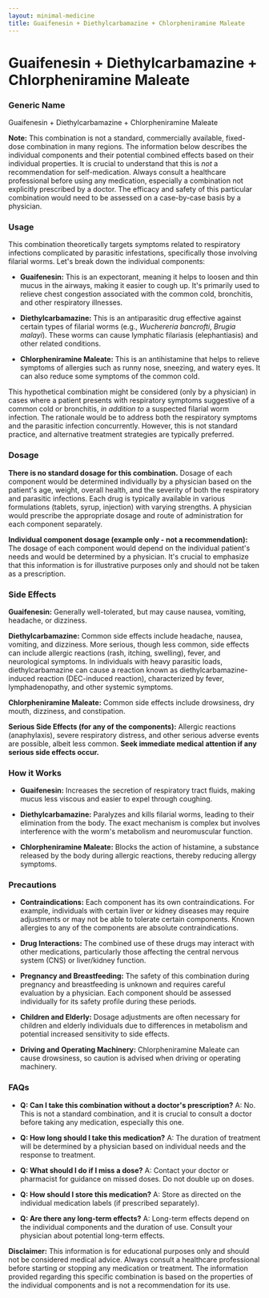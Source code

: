 ```yaml
---
layout: minimal-medicine
title: Guaifenesin + Diethylcarbamazine + Chlorpheniramine Maleate
---
```


# Guaifenesin + Diethylcarbamazine + Chlorpheniramine Maleate
### Generic Name
Guaifenesin + Diethylcarbamazine + Chlorpheniramine Maleate

**Note:** This combination is not a standard, commercially available, fixed-dose combination in many regions.  The information below describes the individual components and their potential combined effects based on their individual properties.  It is crucial to understand that this is *not* a recommendation for self-medication.  Always consult a healthcare professional before using any medication, especially a combination not explicitly prescribed by a doctor.  The efficacy and safety of this particular combination would need to be assessed on a case-by-case basis by a physician.


### Usage

This combination theoretically targets symptoms related to respiratory infections complicated by parasitic infestations, specifically those involving filarial worms.  Let's break down the individual components:

* **Guaifenesin:**  This is an expectorant, meaning it helps to loosen and thin mucus in the airways, making it easier to cough up. It's primarily used to relieve chest congestion associated with the common cold, bronchitis, and other respiratory illnesses.

* **Diethylcarbamazine:** This is an antiparasitic drug effective against certain types of filarial worms (e.g., *Wuchereria bancrofti*, *Brugia malayi*).  These worms can cause lymphatic filariasis (elephantiasis) and other related conditions.

* **Chlorpheniramine Maleate:** This is an antihistamine that helps to relieve symptoms of allergies such as runny nose, sneezing, and watery eyes. It can also reduce some symptoms of the common cold.


This hypothetical combination might be considered (only by a physician) in cases where a patient presents with respiratory symptoms suggestive of a common cold or bronchitis, *in addition to* a suspected filarial worm infection.  The rationale would be to address both the respiratory symptoms and the parasitic infection concurrently.  However, this is not standard practice, and alternative treatment strategies are typically preferred.


### Dosage

**There is no standard dosage for this combination.**  Dosage of each component would be determined individually by a physician based on the patient's age, weight, overall health, and the severity of both the respiratory and parasitic infections.  Each drug is typically available in various formulations (tablets, syrup, injection) with varying strengths.  A physician would prescribe the appropriate dosage and route of administration for each component separately.

**Individual component dosage (example only - not a recommendation):** The dosage of each component would depend on the individual patient's needs and would be determined by a physician.   It's crucial to emphasize that this information is for illustrative purposes only and should not be taken as a prescription.

### Side Effects

**Guaifenesin:**  Generally well-tolerated, but may cause nausea, vomiting, headache, or dizziness.

**Diethylcarbamazine:**  Common side effects include headache, nausea, vomiting, and dizziness. More serious, though less common, side effects can include allergic reactions (rash, itching, swelling), fever, and neurological symptoms.  In individuals with heavy parasitic loads, diethylcarbamazine can cause a reaction known as diethylcarbamazine-induced reaction (DEC-induced reaction), characterized by fever, lymphadenopathy, and other systemic symptoms.

**Chlorpheniramine Maleate:** Common side effects include drowsiness, dry mouth, dizziness, and constipation.


**Serious Side Effects (for any of the components):** Allergic reactions (anaphylaxis), severe respiratory distress, and other serious adverse events are possible, albeit less common.  **Seek immediate medical attention if any serious side effects occur.**

### How it Works

* **Guaifenesin:** Increases the secretion of respiratory tract fluids, making mucus less viscous and easier to expel through coughing.

* **Diethylcarbamazine:**  Paralyzes and kills filarial worms, leading to their elimination from the body. The exact mechanism is complex but involves interference with the worm's metabolism and neuromuscular function.

* **Chlorpheniramine Maleate:** Blocks the action of histamine, a substance released by the body during allergic reactions, thereby reducing allergy symptoms.

### Precautions

* **Contraindications:**  Each component has its own contraindications.  For example, individuals with certain liver or kidney diseases may require adjustments or may not be able to tolerate certain components.  Known allergies to any of the components are absolute contraindications.

* **Drug Interactions:**  The combined use of these drugs may interact with other medications, particularly those affecting the central nervous system (CNS) or liver/kidney function.

* **Pregnancy and Breastfeeding:**  The safety of this combination during pregnancy and breastfeeding is unknown and requires careful evaluation by a physician.  Each component should be assessed individually for its safety profile during these periods.

* **Children and Elderly:** Dosage adjustments are often necessary for children and elderly individuals due to differences in metabolism and potential increased sensitivity to side effects.

* **Driving and Operating Machinery:**  Chlorpheniramine Maleate can cause drowsiness, so caution is advised when driving or operating machinery.


### FAQs

* **Q: Can I take this combination without a doctor's prescription?**  A: No. This is not a standard combination, and it is crucial to consult a doctor before taking any medication, especially this one.

* **Q: How long should I take this medication?**  A: The duration of treatment will be determined by a physician based on individual needs and the response to treatment.

* **Q: What should I do if I miss a dose?**  A: Contact your doctor or pharmacist for guidance on missed doses. Do not double up on doses.

* **Q: How should I store this medication?** A: Store as directed on the individual medication labels (if prescribed separately).

* **Q: Are there any long-term effects?** A:  Long-term effects depend on the individual components and the duration of use. Consult your physician about potential long-term effects.


**Disclaimer:** This information is for educational purposes only and should not be considered medical advice. Always consult a healthcare professional before starting or stopping any medication or treatment.  The information provided regarding this specific combination is based on the properties of the individual components and is not a recommendation for its use.
